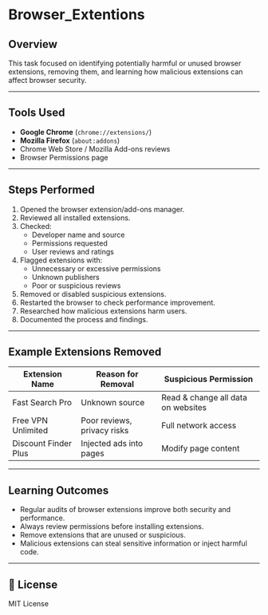 # Browser_Extentions


##  Overview
This task focused on identifying potentially harmful or unused browser extensions, removing them, and learning how malicious extensions can affect browser security.

---

##  Tools Used
- **Google Chrome** (`chrome://extensions/`)
- **Mozilla Firefox** (`about:addons`)
- Chrome Web Store / Mozilla Add-ons reviews
- Browser Permissions page

---

##  Steps Performed
1. Opened the browser extension/add-ons manager.
2. Reviewed all installed extensions.
3. Checked:
   - Developer name and source
   - Permissions requested
   - User reviews and ratings
4. Flagged extensions with:
   - Unnecessary or excessive permissions
   - Unknown publishers
   - Poor or suspicious reviews
5. Removed or disabled suspicious extensions.
6. Restarted the browser to check performance improvement.
7. Researched how malicious extensions harm users.
8. Documented the process and findings.

---

##  Example Extensions Removed
| Extension Name         | Reason for Removal | Suspicious Permission |
|------------------------|--------------------|-----------------------|
| Fast Search Pro        | Unknown source     | Read & change all data on websites |
| Free VPN Unlimited     | Poor reviews, privacy risks | Full network access |
| Discount Finder Plus   | Injected ads into pages | Modify page content |

---

##  Learning Outcomes
- Regular audits of browser extensions improve both security and performance.
- Always review permissions before installing extensions.
- Remove extensions that are unused or suspicious.
- Malicious extensions can steal sensitive information or inject harmful code.

---

## 📜 License
MIT License
